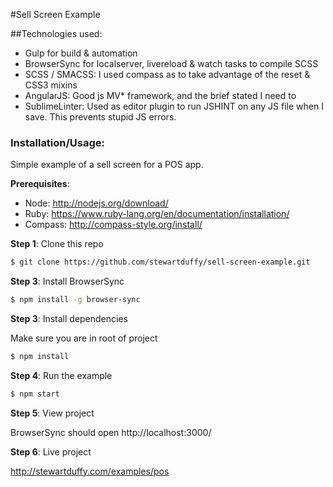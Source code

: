 #Sell Screen Example

##Technologies used:
- Gulp for build & automation
- BrowserSync for localserver, livereload & watch tasks to compile SCSS
- SCSS / SMACSS: I used compass as to take advantage of the reset & CSS3 mixins
- AngularJS: Good js MV* framework, and the brief stated I need to
- SublimeLinter: Used as editor plugin to run JSHINT on any JS file when I save. This prevents stupid JS errors.  

### Installation/Usage:
Simple example of a sell screen for a POS app.

**Prerequisites**: 
- Node: http://nodejs.org/download/
- Ruby: https://www.ruby-lang.org/en/documentation/installation/
- Compass: http://compass-style.org/install/

**Step 1**: Clone this repo
```bash
$ git clone https://github.com/stewartduffy/sell-screen-example.git
```

**Step 3**: Install BrowserSync

```bash
$ npm install -g browser-sync
```

**Step 3**: Install dependencies

Make sure you are in root of project

```bash
$ npm install
```

**Step 4**: Run the example
```bash
$ npm start
```

**Step 5**: View project

BrowserSync should open http://localhost:3000/

**Step 6**: Live project

http://stewartduffy.com/examples/pos
